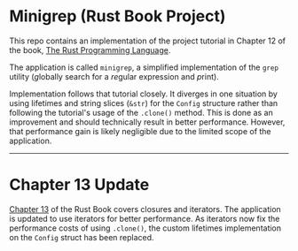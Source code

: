 # Minigrep (Rust Book Project)

This repo contains an implementation of the project tutorial in Chapter 12 of the book, [The Rust Programming Language](https://doc.rust-lang.org/book/ch12-00-an-io-project.html).

The application is called `minigrep`, a simplified implementation of the `grep` utility (*g*lobally search for a *re*gular expression and *p*rint).

Implementation follows that tutorial closely. It diverges in one situation by using lifetimes and string slices (`&str`) for the `Config` structure rather than following the tutorial's usage of the `.clone()` method. This is done as an improvement and should technically result in better performance. However, that performance gain is likely negligible due to the limited scope of the application.

---

# Chapter 13 Update

[Chapter 13](https://doc.rust-lang.org/book/ch13-03-improving-our-io-project.html) of the Rust Book covers closures and iterators. The application is updated to use iterators for better performance. As iterators now fix the performance costs of using `.clone()`, the custom lifetimes implementation on the `Config` struct has been replaced.
